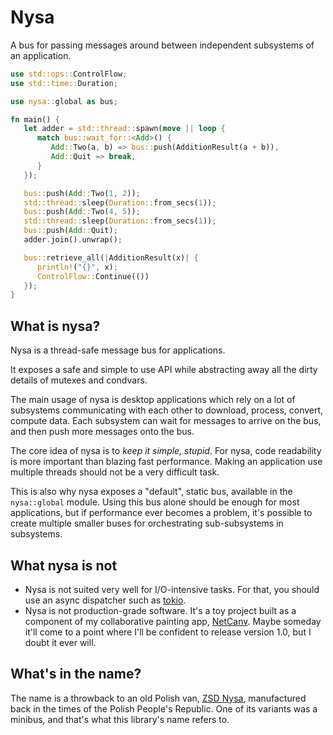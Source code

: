 # Nysa

A bus for passing messages around between independent subsystems of an application.

```rs
use std::ops::ControlFlow;
use std::time::Duration;

use nysa::global as bus;

fn main() {
   let adder = std::thread::spawn(move || loop {
      match bus::wait_for::<Add>() {
         Add::Two(a, b) => bus::push(AdditionResult(a + b)),
         Add::Quit => break,
      }
   });

   bus::push(Add::Two(1, 2));
   std::thread::sleep(Duration::from_secs(1));
   bus::push(Add::Two(4, 5));
   std::thread::sleep(Duration::from_secs(1));
   bus::push(Add::Quit);
   adder.join().unwrap();

   bus::retrieve_all(|AdditionResult(x)| {
      println!("{}", x);
      ControlFlow::Continue(())
   });
}
```

## What is nysa?

Nysa is a thread-safe message bus for applications.

It exposes a safe and simple to use API while abstracting away all the dirty details of mutexes and
condvars.

The main usage of nysa is desktop applications which rely on a lot of subsystems communicating with
each other to download, process, convert, compute data. Each subsystem can wait for messages to
arrive on the bus, and then push more messages onto the bus.

The core idea of nysa is to _keep it simple, stupid_. For nysa, code readability is more important
than blazing fast performance. Making an application use multiple threads should not be a very
difficult task.

This is also why nysa exposes a "default", static bus, available in the `nysa::global` module.
Using this bus alone should be enough for most applications, but if performance ever becomes a
problem, it's possible to create multiple smaller buses for orchestrating sub-subsystems in
subsystems.

## What nysa is not

- Nysa is not suited very well for I/O-intensive tasks. For that, you should use an async dispatcher
  such as [tokio](https://github.com/tokio-rs/tokio).
- Nysa is not production-grade software. It's a toy project built as a component of
  my collaborative painting app, [NetCanv](https://github.com/liquidev/netcanv). Maybe someday it'll
  come to a point where I'll be confident to release version 1.0, but I doubt it ever will.

## What's in the name?

The name is a throwback to an old Polish van, [ZSD Nysa](https://en.wikipedia.org/wiki/ZSD_Nysa),
manufactured back in the times of the Polish People's Republic. One of its variants was a minibus,
and that's what this library's name refers to.
